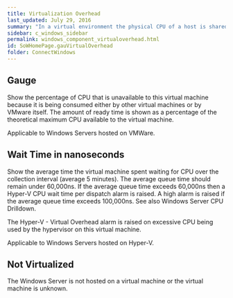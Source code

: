 ```yaml
---
title: Virtualization Overhead
last_updated: July 29, 2016
summary: "In a virtual environment the physical CPU of a host is shared by virtual machines and the hypervisor. Multiple processes may want to use the physical CPU of the host at the same time. The virtual machines may have to wait to be scheduled on a CPU."
sidebar: c_windows_sidebar
permalink: windows_component_virtualoverhead.html
id: SoWHomePage.gauVirtualOverhead
folder: ConnectWindows
---
```




## Gauge

Show the percentage of CPU that is unavailable to this virtual machine because it is being consumed either by other virtual machines or by VMware itself. The amount of ready time is shown as a percentage of the theoretical maximum CPU available to the virtual machine.

Applicable to Windows Servers hosted on VMWare.

## Wait Time in nanoseconds

Show the average time the virtual machine spent waiting for CPU over the collection interval (average 5 minutes). The average queue time should remain under 60,000ns. If the average queue time exceeds 60,000ns then a Hyper-V CPU wait time per dispatch alarm is raised. A high alarm is raised if the average queue time exceeds 100,000ns. See also Windows Server CPU Drilldown.

The Hyper-V - Virtual Overhead alarm is raised on excessive CPU being used by the hypervisor on this virtual machine.

Applicable to Windows Servers hosted on Hyper-V.


## Not Virtualized

The Windows Server is not hosted on a virtual machine or the virtual machine is unknown.
